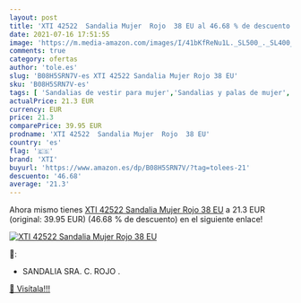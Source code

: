 ```yaml
---
layout: post
title: 'XTI 42522  Sandalia Mujer  Rojo  38 EU al 46.68 % de descuento'
date: 2021-07-16 17:51:55
image: 'https://m.media-amazon.com/images/I/41bKfReNu1L._SL500_._SL400_.jpg'
comments: true
category: ofertas
author: 'tole.es'
slug: 'B08H5SRN7V-es XTI 42522 Sandalia Mujer Rojo 38 EU'
sku: 'B08H5SRN7V-es'
tags: [ 'Sandalias de vestir para mujer','Sandalias y palas de mujer','Zapatos','Zapatos para mujer','Zapatos y complementos','sandalia','xti', ]
actualPrice: 21.3 EUR
currency: EUR
price: 21.3
comparePrice: 39.95 EUR
prodname: 'XTI 42522  Sandalia Mujer  Rojo  38 EU'
country: 'es'
flag: '🇪🇸'
brand: 'XTI'
buyurl: 'https://www.amazon.es/dp/B08H5SRN7V/?tag=tolees-21'
descuento: '46.68'
average: '21.3'
---
```


Ahora mismo tienes [XTI 42522  Sandalia Mujer  Rojo  38 EU](https://www.amazon.es/dp/B08H5SRN7V/?tag=tolees-21) a 21.3 EUR (original: 39.95 EUR) (46.68 %  de descuento) en el siguiente enlace!

[![XTI 42522  Sandalia Mujer  Rojo  38 EU](https://m.media-amazon.com/images/I/41bKfReNu1L._SL500_._SL400_.jpg)](https://www.amazon.es/dp/B08H5SRN7V/?tag=tolees-21)

🔎:

- SANDALIA SRA. C. ROJO .

[🛒 Visítala!!!](https://www.amazon.es/dp/B08H5SRN7V/?tag=tolees-21)
